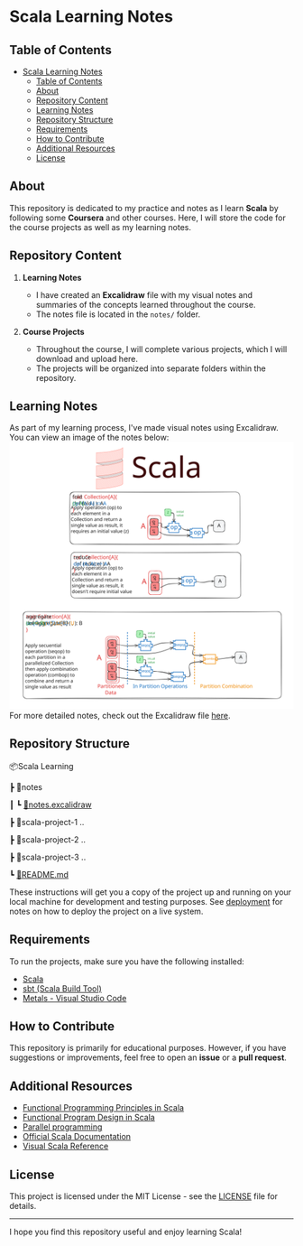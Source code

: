 # Scala Learning Notes

## Table of Contents

- [Scala Learning Notes](#scala-learning-notes)
  - [Table of Contents](#table-of-contents)
  - [About ](#about-)
  - [Repository Content ](#repository-content-)
  - [Learning Notes](#learning-notes)
  - [Repository Structure](#repository-structure)
  - [Requirements](#requirements)
  - [How to Contribute](#how-to-contribute)
  - [Additional Resources](#additional-resources)
  - [License](#license)

## About <a name = "about"></a>

This repository is dedicated to my practice and notes as I learn **Scala** by following some **Coursera** and other courses. Here, I will store the code for the course projects as well as my learning notes.

## Repository Content <a name = "repository_content"></a>

1. **Learning Notes**  
   - I have created an **Excalidraw** file with my visual notes and summaries of the concepts learned throughout the course.
   - The notes file is located in the `notes/` folder.

2. **Course Projects**  
   - Throughout the course, I will complete various projects, which I will download and upload here.
   - The projects will be organized into separate folders within the repository.

## Learning Notes

As part of my learning process, I've made visual notes using Excalidraw. You can view an image of the notes below:
![Learning Notes](notes/notes.svg)
For more detailed notes, check out the Excalidraw file [here](notes/notes.excalidraw).

## Repository Structure

📦Scala Learning

 ┣ 📂notes

 ┃ ┗ [📜notes.excalidraw](notes/notes.excalidraw)

 ┣ 📂scala-project-1 ..

 ┣ 📂scala-project-2 ..

 ┣ 📂scala-project-3 ..

 ┗ [📜README.md](README.md)


These instructions will get you a copy of the project up and running on your local machine for development and testing purposes. See [deployment](#deployment) for notes on how to deploy the project on a live system.

## Requirements

To run the projects, make sure you have the following installed:

- [Scala](https://www.scala-lang.org/download/)
- [sbt (Scala Build Tool)](https://www.scala-sbt.org/download.html)
- [Metals - Visual Studio Code](https://scalameta.org/metals/docs/editors/vscode/)

## How to Contribute

This repository is primarily for educational purposes. However, if you have suggestions or improvements, feel free to open an **issue** or a **pull request**.

## Additional Resources

- [Functional Programming Principles in Scala](https://www.coursera.org/learn/scala-functional-programming/)
- [Functional Program Design in Scala](https://www.coursera.org/learn/scala-functional-program-design)
- [Parallel programming](https://www.coursera.org/learn/scala-parallel-programming/home/week/1)
- [Official Scala Documentation](https://docs.scala-lang.org/)
- [Visual Scala Reference](https://superruzafa.github.io/visual-scala-reference//)


## License

This project is licensed under the MIT License - see the [LICENSE](LICENSE) file for details.

---

I hope you find this repository useful and enjoy learning Scala!
